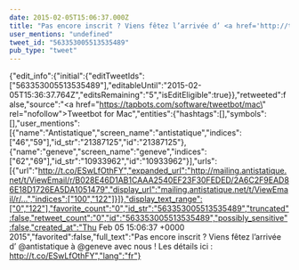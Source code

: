 ```yaml
---
date: 2015-02-05T15:06:37.000Z
title: "Pas encore inscrit ? Viens fêtez l’arrivée d’ <a href='http://twitter.com/antistatique'>@antistatique</a> à <a href='http://twitter.com/geneve'>@geneve</a> avec nous ! Les détails ici : http://t.co/ESwLfOthFY″"
user_mentions: "undefined"
tweet_id: "563353005513535489"
pub_type: "tweet"
---
```

{"edit_info":{"initial":{"editTweetIds":["563353005513535489"],"editableUntil":"2015-02-05T15:36:37.764Z","editsRemaining":"5","isEditEligible":true}},"retweeted":false,"source":"<a href=\"https://tapbots.com/software/tweetbot/mac\" rel=\"nofollow\">Tweetbot for Mac</a>","entities":{"hashtags":[],"symbols":[],"user_mentions":[{"name":"Antistatique","screen_name":"antistatique","indices":["46","59"],"id_str":"21387125","id":"21387125"},{"name":"geneve","screen_name":"geneve","indices":["62","69"],"id_str":"10933962","id":"10933962"}],"urls":[{"url":"http://t.co/ESwLfOthFY","expanded_url":"http://mailing.antistatique.net/t/ViewEmail/r/B028E46D1AB1CAAA2540EF23F30FEDED/2A6C2F9EAD86E18D1726EA5DA1051479","display_url":"mailing.antistatique.net/t/ViewEmail/r/…","indices":["100","122"]}]},"display_text_range":["0","122"],"favorite_count":"0","id_str":"563353005513535489","truncated":false,"retweet_count":"0","id":"563353005513535489","possibly_sensitive":false,"created_at":"Thu Feb 05 15:06:37 +0000 2015","favorited":false,"full_text":"Pas encore inscrit ? Viens fêtez l’arrivée d’ @antistatique à @geneve avec nous ! Les détails ici : http://t.co/ESwLfOthFY","lang":"fr"}
